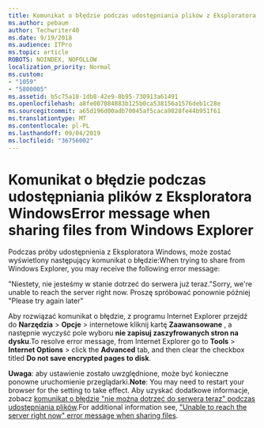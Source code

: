 ```yaml
---
title: Komunikat o błędzie podczas udostępniania plików z Eksploratora Windows
ms.author: pebaum
author: Techwriter40
ms.date: 9/19/2018
ms.audience: ITPro
ms.topic: article
ROBOTS: NOINDEX, NOFOLLOW
localization_priority: Normal
ms.custom:
- "1059"
- "5800005"
ms.assetid: b5c75a18-1db8-42e9-8b95-730913a61491
ms.openlocfilehash: a8fe007084883b125b0ca538156a1576deb1c28e
ms.sourcegitcommit: a65d196d00adb70045af5caca9828fe44b951f61
ms.translationtype: MT
ms.contentlocale: pl-PL
ms.lasthandoff: 09/04/2019
ms.locfileid: "36756002"
---
```

# <a name="error-message-when-sharing-files-from-windows-explorer"></a><span data-ttu-id="345f8-102">Komunikat o błędzie podczas udostępniania plików z Eksploratora Windows</span><span class="sxs-lookup"><span data-stu-id="345f8-102">Error message when sharing files from Windows Explorer</span></span>

<span data-ttu-id="345f8-103">Podczas próby udostępnienia z Eksploratora Windows, może zostać wyświetlony następujący komunikat o błędzie:</span><span class="sxs-lookup"><span data-stu-id="345f8-103">When trying to share from Windows Explorer, you may receive the following error message:</span></span>
  
<span data-ttu-id="345f8-104">"Niestety, nie jesteśmy w stanie dotrzeć do serwera już teraz.</span><span class="sxs-lookup"><span data-stu-id="345f8-104">"Sorry, we're unable to reach the server right now.</span></span> <span data-ttu-id="345f8-105">Proszę spróbować ponownie później "</span><span class="sxs-lookup"><span data-stu-id="345f8-105">Please try again later"</span></span>
  
<span data-ttu-id="345f8-106">Aby rozwiązać komunikat o błędzie, z programu Internet Explorer przejdź do **Narzędzia** \> **Opcje** \> internetowe kliknij kartę **Zaawansowane** , a następnie wyczyść pole wyboru **nie zapisuj zaszyfrowanych stron na dysku**.</span><span class="sxs-lookup"><span data-stu-id="345f8-106">To resolve error message, from Internet Explorer go to **Tools** \> **Internet Options** \> click the **Advanced** tab, and then clear the checkbox titled **Do not save encrypted pages to disk**.</span></span>
  
 <span data-ttu-id="345f8-107">**Uwaga**: aby ustawienie zostało uwzględnione, może być konieczne ponowne uruchomienie przeglądarki.</span><span class="sxs-lookup"><span data-stu-id="345f8-107">**Note**: You may need to restart your browser for the setting to take effect.</span></span> <span data-ttu-id="345f8-108">Aby uzyskać dodatkowe informacje, zobacz [komunikat o błędzie "nie można dotrzeć do serwera teraz" podczas udostępniania plików](https://go.microsoft.com/fwlink/?linkid=2022914).</span><span class="sxs-lookup"><span data-stu-id="345f8-108">For additional information see, ["Unable to reach the server right now" error message when sharing files](https://go.microsoft.com/fwlink/?linkid=2022914).</span></span>
  
